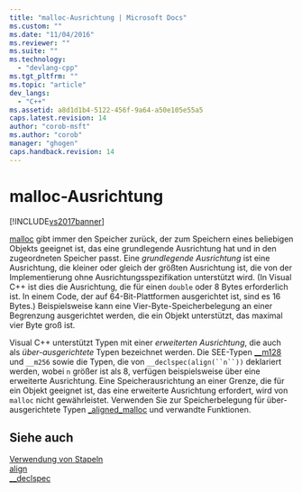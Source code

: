 ```yaml
---
title: "malloc-Ausrichtung | Microsoft Docs"
ms.custom: ""
ms.date: "11/04/2016"
ms.reviewer: ""
ms.suite: ""
ms.technology: 
  - "devlang-cpp"
ms.tgt_pltfrm: ""
ms.topic: "article"
dev_langs: 
  - "C++"
ms.assetid: a8d1d1b4-5122-456f-9a64-a50e105e55a5
caps.latest.revision: 14
author: "corob-msft"
ms.author: "corob"
manager: "ghogen"
caps.handback.revision: 14
---
```

# malloc-Ausrichtung
[!INCLUDE[vs2017banner](../assembler/inline/includes/vs2017banner.md)]

[malloc](../c-runtime-library/reference/malloc.md) gibt immer den Speicher zurück, der zum Speichern eines beliebigen Objekts geeignet ist, das eine grundlegende Ausrichtung hat und in den zugeordneten Speicher passt.  Eine *grundlegende Ausrichtung* ist eine Ausrichtung, die kleiner oder gleich der größten Ausrichtung ist, die von der Implementierung ohne Ausrichtungsspezifikation unterstützt wird. \(In Visual C\+\+ ist dies die Ausrichtung, die für einen `double` oder 8 Bytes erforderlich ist.  In einem Code, der auf 64\-Bit\-Plattformen ausgerichtet ist, sind es 16 Bytes.\) Beispielsweise kann eine Vier\-Byte\-Speicherbelegung an einer Begrenzung ausgerichtet werden, die ein Objekt unterstützt, das maximal vier Byte groß ist.  
  
 Visual C\+\+ unterstützt Typen mit einer *erweiterten Ausrichtung*, die auch als *über\-ausgerichtete* Typen bezeichnet werden.  Die SEE\-Typen [\_\_m128](../cpp/m128.md) und `__m256` sowie die Typen, die von `__declspec(align(``n``))` deklariert werden, wobei `n` größer ist als 8, verfügen beispielsweise über eine erweiterte Ausrichtung.  Eine Speicherausrichtung an einer Grenze, die für ein Objekt geeignet ist, das eine erweiterte Ausrichtung erfordert, wird von `malloc` nicht gewährleistet.  Verwenden Sie zur Speicherbelegung für über\-ausgerichtete Typen [\_aligned\_malloc](../c-runtime-library/reference/aligned-malloc.md) und verwandte Funktionen.  
  
## Siehe auch  
 [Verwendung von Stapeln](../build/stack-usage.md)   
 [align](../cpp/align-cpp.md)   
 [\_\_declspec](../cpp/declspec.md)